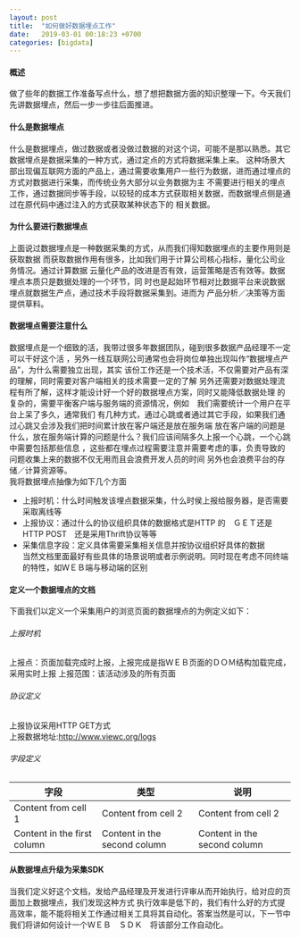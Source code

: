 ```yaml
---
layout: post
title:  "如何做好数据埋点工作"
date:   2019-03-01 00:18:23 +0700
categories: [bigdata]
---
```


#### 概述  
做了些年的数据工作准备写点什么，想了想把数据方面的知识整理一下。今天我们先讲数据埋点，然后一步一步往后面推进。
  
  
#### 什么是数据埋点  
什么是数据埋点，做过数据或者没做过数据的对这个词，可能不是那以熟悉。其它数据埋点是数据采集的一种方式，通过定点的方式将数据采集上来。
这种场景大部出现偏互联网方面的产品上，通过需要收集用户一些行为数据，进而通过埋点的方式对数据进行采集，而传统业务大部分以业务数据为主
不需要进行相关的埋点工作，通过数据同步等手段，以较轻的成本方式获取相关数据，而数据埋点侧是通过在原代码中通过注入的方式获取某种状态下的
相关数据。
   
   
#### 为什么要进行数据埋点　　
上面说过数据埋点是一种数据采集的方式，从而我们得知数据埋点的主要作用则是获取数据
而获取数据作用有很多，比如我们用于计算公司核心指标，量化公司业务情况。通过计算数据
云量化产品的改进是否有效，运营策略是否有效等。数据埋点本质只是数据处理的一个环节，同
时也是起始环节相对比数据平台来说数据埋点就数据生产点，通过技术手段将数据采集到。进而为
产品分析／决策等方面提供草料。
  
  
#### 数据埋点需要注意什么  
数据埋点是一个细致的活，我带过很多年数据团队，碰到很多数据产品经理不一定可以干好这个活
，另外一线互联网公司通常也会将岗位单独出现叫作“数据埋点产品”，为什么需要独立出现，其实
该份工作还是一个技术活，不仅需要对产品有深的理解，同时需要对客户端相关的技术需要一定的了解
另外还需要对数据处理流程有所了解，这样才能设计好一个好的数据埋点方案，同时又能降低数据处理
的复杂的，需要平衡客户端与服务端的资源情况，例如　我们需要统计一个用户在平台上呆了多久，通常我们
有几种方式，通过心跳或者通过其它手段，如果我们通过心跳又会涉及我们把时间累计放在客户端还是放在服务端
放在客户端的问题是什么，放在服务端计算的问题是什么？我们应该间隔多久上报一个心跳，一个心跳中需要包括那些信息
，这些都在埋点过程需要注意并需要考虑的事，负责导致的问题收集上来的数据不仅无用而且会浪费开发人员的时间
另外也会浪费平台的存储／计算资源等。  
我将数据埋点抽像为如下几个方面  
- 上报时机：什么时间触发该埋点数据采集，什么时侯上报给服务器，是否需要采取离线等  
- 上报协议：通过什么的协议组织具体的数据格式是HTTP 的　ＧＥＴ还是HTTP POST　还是采用Thrift协议等等  
- 采集信息字段：定义具体需要采集相关信息并按协议组织好具体的数据  
当然文档里面最好有些具体的场景说明或者示例说明。同时现在考虑不同终端的特性，如ＷＥＢ端与移动端的区别
  
#### 定义一个数据埋点的文档  
下面我们以定义一个采集用户的浏览页面的数据埋点的为例定义如下：　　
###### 上报时机  
上报点：页面加载完成时上报，上报完成是指ＷＥＢ页面的ＤＯＭ结构加载完成，采用实时上报
上报范围：该活动涉及的所有页面
  
###### 协议定义  
上报协议采用HTTP GET方式  
上报数据地址:http://www.viewc.org/logs
  
###### 字段定义  
字段 | 类型　| 说明
------------ | ------------- | -------------  
Content from cell 1 | Content from cell 2 | Content from cell 2  
Content in the first column | Content in the second column | Content in the second column  
  
  
  
#### 从数据埋点升级为采集SDK  
当我们定义好这个文档，发给产品经理及开发进行评审从而开始执行，给对应的页面加上数据埋点，我们发现这种方式
执行效率是低下的，我们有什么好的方式提高效率，能不能将相关工作通过相关工具将其自动化。答案当然是可以，下一节中
我们将讲如何设计一个ＷＥＢ　ＳＤＫ　将该部分工作自动化。
